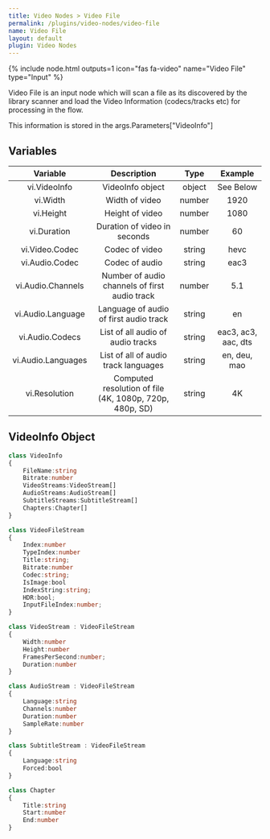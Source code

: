 ```yaml
---
title: Video Nodes > Video File
permalink: /plugins/video-nodes/video-file
name: Video File
layout: default
plugin: Video Nodes
---
```


{% include node.html outputs=1 icon="fas fa-video" name="Video File" type="Input" %}

Video File is an input node which will scan a file as its discovered by the library scanner and load the Video Information (codecs/tracks etc) for processing in the flow.

This information is stored in the args.Parameters["VideoInfo"]

## Variables

| Variable | Description | Type | Example |
| :---: | :---: | :---: | :---: |
| vi.VideoInfo | VideoInfo object | object | See Below |
| vi.Width | Width of video | number | 1920 |
| vi.Height | Height of video | number | 1080 |
| vi.Duration | Duration of video in seconds | number | 60 |
| vi.Video.Codec | Codec of video | string | hevc |
| vi.Audio.Codec | Codec of audio | string | eac3 |
| vi.Audio.Channels | Number of audio channels of first audio track | number | 5.1 |
| vi.Audio.Language | Language of audio of first audio track | string | en |
| vi.Audio.Codecs | List of all audio of audio tracks | string | eac3, ac3, aac, dts |
| vi.Audio.Languages | List of all of audio track languages | string | en, deu, mao |
| vi.Resolution | Computed resolution of file (4K, 1080p, 720p, 480p, SD) | string | 4K |


## VideoInfo Object

```ts 
class VideoInfo
{
    FileName:string
    Bitrate:number
    VideoStreams:VideoStream[]
    AudioStreams:AudioStream[]
    SubtitleStreams:SubtitleStream[]
    Chapters:Chapter[]
}

class VideoFileStream
{
    Index:number
    TypeIndex:number
    Title:string;
    Bitrate:number
    Codec:string;
    IsImage:bool
    IndexString:string;
    HDR:bool;
    InputFileIndex:number;
}

class VideoStream : VideoFileStream
{
    Width:number
    Height:number
    FramesPerSecond:number;
    Duration:number
}

class AudioStream : VideoFileStream
{
    Language:string
    Channels:number
    Duration:number
    SampleRate:number
}

class SubtitleStream : VideoFileStream
{
    Language:string
    Forced:bool
}

class Chapter
{
    Title:string
    Start:number
    End:number
}
```